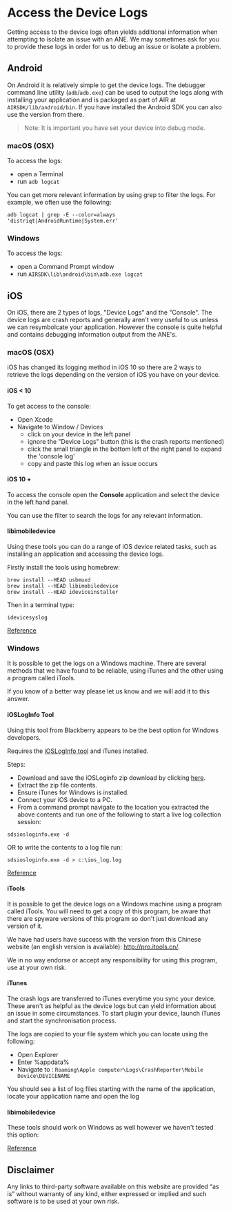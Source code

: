 # Access the Device Logs

Getting access to the device logs often yields additional information when attempting to isolate an issue with an ANE. We may sometimes ask for you to provide these logs in order for us to debug an issue or isolate a problem.

## Android

On Android it is relatively simple to get the device logs. The debugger command line utility (`adb`/`adb.exe`) can be used to output the logs along with installing your application and is packaged as part of AIR at `AIRSDK/lib/android/bin`. If you have installed the Android SDK you can also use the version from there.

> Note: It is important you have set your device into debug mode.

### macOS (OSX)

To access the logs:

- open a Terminal
- run `adb logcat`

You can get more relevant information by using grep to filter the logs. For example, we often use the following:

```
adb logcat | grep -E --color=always 'distriqt|AndroidRuntime|System.err'
```


### Windows

To access the logs:

- open a Command Prompt window
- run `AIRSDK\lib\android\bin\adb.exe logcat`



## iOS

On iOS, there are 2 types of logs, "Device Logs" and the "Console". The device logs are crash reports and generally aren't very useful to us unless we can resymbolcate your application. However the console is quite helpful and contains debugging information output from the ANE's.

### macOS (OSX)

iOS has changed its logging method in iOS 10 so there are 2 ways to retrieve the logs depending on the version of iOS you have on your device.

#### iOS < 10

To get access to the console:

- Open Xcode
- Navigate to Window / Devices
    - click on your device in the left panel
    - ignore the "Device Logs" button (this is the crash reports mentioned)
    - click the small triangle in the bottom left of the right panel to expand the 'console log'
    - copy and paste this log when an issue occurs


#### iOS 10 +

To access the console open the **Console** application and select the device in the left hand panel.

You can use the filter to search the logs for any relevant information. 


#### libimobiledevice

Using these tools you can do a range of iOS device related tasks, such as installing an application and accessing the device logs.

Firstly install the tools using homebrew:

```
brew install --HEAD usbmuxd
brew install --HEAD libimobiledevice  
brew install --HEAD ideviceinstaller  
```

Then in a terminal type:

```
idevicesyslog
```

[Reference](http://www.libimobiledevice.org/)



### Windows

It is possible to get the logs on a Windows machine. There are several methods that we have found to be reliable, using iTunes and the other using a program called iTools.

If you know of a better way please let us know and we will add it to this answer.


#### iOSLogInfo Tool

Using this tool from Blackberry appears to be the best option for Windows developers. 

Requires the [iOSLogInfo tool](https://www.blackberry.com/blackberrytraining/web/KB_Resources/KB36986_iOSLogInfo_4.3.4.zip) and iTunes installed.

Steps:

- Download and save the iOSLoginfo zip download by clicking [here](https://www.blackberry.com/blackberrytraining/web/KB_Resources/KB36986_iOSLogInfo_4.3.4.zip).
- Extract the zip file contents.
- Ensure iTunes for Windows is installed.
- Connect your iOS device to a PC.
- From a command prompt navigate to the location you extracted the above contents and run one of the following to start a live log collection session:

```
sdsiosloginfo.exe -d
```

OR to write the contents to a log file run:
 
```
sdsiosloginfo.exe -d > c:\ios_log.log
```

[Reference](http://support.blackberry.com/kb/articleDetail?articleNumber=000036986)



#### iTools

It is possible to get the device logs on a Windows machine using a program called iTools. You will need to get a copy of this program, be aware that there are spyware versions of this program so don't just download any version of it.

We have had users have success with the version from this Chinese website (an english version is available): http://pro.itools.cn/.

We in no way endorse or accept any responsibility for using this program, use at your own risk.



#### iTunes

The crash logs are transferred to iTunes everytime you sync your device. These aren't as helpful as the device logs but can yield information about an issue in some circumstances. To start plugin your device, launch iTunes and start the synchronisation process.

The logs are copied to your file system which you can locate using the following:

- Open Explorer
- Enter %appdata%
- Navigate to : `Roaming\Apple computer\Logs\CrashReporter\Mobile Device\DEVICENAME`

You should see a list of log files starting with the name of the application, locate your application name and open the log


#### libimobiledevice

These tools should work on Windows as well however we haven't tested this option:

[Reference](http://www.libimobiledevice.org/)


## Disclaimer

Any links to third-party software available on this website are provided “as is” without warranty of any kind, either expressed or implied and such software is to be used at your own risk.


